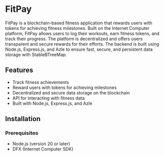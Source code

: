 # FitPay

FitPay is a blockchain-based fitness application that rewards users with tokens for achieving fitness milestones. Built on the Internet Computer platform, FitPay allows users to log their workouts, earn fitness tokens, and track their progress. The platform is decentralized and offers users transparent and secure rewards for their efforts. The backend is built using Node.js, Express.js, and Azle to ensure fast, secure, and persistent data storage with StableBTreeMap.

## Features
- Track fitness achievements
- Reward users with tokens for achieving milestones
- Decentralized and secure data storage on the blockchain
- API for interacting with fitness data
- Built with Node.js, Express.js, and Azle

## Installation

### Prerequisites
- Node.js (version 20 or later)
- DFX (Internet Computer SDK)